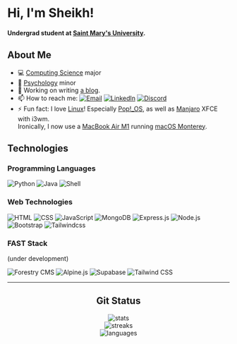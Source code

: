# Hi, I'm Sheikh!

#### Undergrad student at [Saint Mary's University](https://www.smu.ca/).

## About Me

-   💻 [Computing Science](https://www.smu.ca/academics/computing-science-program.html) major
-   🧠 [Psychology](https://www.smu.ca/academics/psychology-program.html) minor
-   🔭 Working on writing [a blog](https://cybar.dev "cybar.dev").
-   📫 How to reach me: [![Email](https://img.shields.io/badge/-Email-000?style=flat&logo=mail.ru)](mailto:sheikh@cybar.dev "sheikh@cybar.dev") [![LinkedIn](https://img.shields.io/badge/-LinkedIn-000?style=flat&logo=linkedin)](https://linkedin.com/in/cybardev) [![Discord](https://img.shields.io/badge/-Discord-000?style=flat&logo=discord&logoColor=white)](https://discord.com/users/316478839146676224)
-   ⚡ Fun fact: I love [Linux](https://en.wikipedia.org/wiki/Linux/)! Especially [Pop!\_OS](https://pop.system76.com/), as well as [Manjaro](https://manjaro.org/) XFCE with i3wm.<br />Ironically, I now use a [MacBook Air M1](https://www.apple.com/ca/macbook-air/) running [macOS Monterey](https://www.apple.com/ca/macos/monterey/).

## Technologies

### Programming Languages

![Python](https://img.shields.io/badge/-Python-000?logo=python&logoColor=white)
![Java](https://img.shields.io/badge/-Java-000?logo=java&logoColor=white)
![Shell](https://img.shields.io/badge/-Shell-000?logo=gnubash&logoColor=white)

### Web Technologies

![HTML](https://img.shields.io/badge/-HTML-000?logo=HTML5&logoColor=white)
![CSS](https://img.shields.io/badge/-CSS3-000?logo=CSS3&logoColor=white)
![JavaScript](https://img.shields.io/badge/-JS-000?&logo=JavaScript&logoColor=white)
![MongoDB](https://img.shields.io/badge/-MongoDB-000?logo=MongoDB&logoColor=white)
![Express.js](https://img.shields.io/badge/-Express.js-000?logo=Express&logoColor=white)
![Node.js](https://img.shields.io/badge/-Node.js-000?&logo=node.js&logoColor=white)
![Bootstrap](https://img.shields.io/badge/-Bootstrap-000?logo=Bootstrap&logoColor=white)
![Tailwindcss](https://img.shields.io/badge/-Tailwind-000?logo=Tailwindcss&logoColor=white)

### FAST Stack

(under development)

![Forestry CMS](https://img.shields.io/badge/-Forestry%20CMS-000?style=flat&logo=forestry&logoColor=white) ![Alpine.js](https://img.shields.io/badge/-Alpine.js-000?style=flat&logo=alpine.js&logoColor=white) ![Supabase](https://img.shields.io/badge/-Supabase-000?style=flat&logo=supabase&logoColor=white) ![Tailwind CSS](https://img.shields.io/badge/-Tailwind%20CSS-000?style=flat&logo=tailwindcss&logoColor=white)

---

<div style="text-align:center">
  <h2>Git Status</h2>
  <img src="https://gitstatus.cybar.dev/api?username=cybardev&hide_border=true&theme=dark&show_icons=true&count_private=true&icon_color=ff86dd&bg_color=000" alt="stats" />
  <br />
  <img src="https://github-readme-streak-stats.herokuapp.com?user=cybardev&theme=highcontrast&hide_border=true&stroke=000&ring=ff86dd&fire=fff&currStreakLabel=fff&date_format=j%20M%5B%20Y%5D" alt="streaks">
  <br />
  <img src="https://gitstatus.cybar.dev/api/top-langs/?username=cybardev&layout=compact&hide_border=true&langs_count=8&theme=dark&bg_color=000" alt="languages" />
</div>
